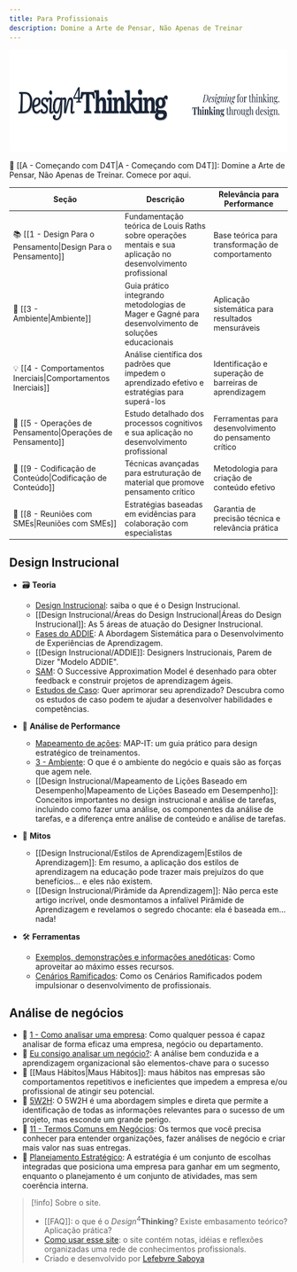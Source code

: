 ```yaml
---
title: Para Profissionais
description: Domine a Arte de Pensar, Não Apenas de Treinar
---
```

<img src="./banner.svg" width="701" height="183">

🎯 [[A - Começando com D4T|A - Começando com D4T]]: Domine a Arte de Pensar, Não Apenas de Treinar. Comece por aqui.

| Seção                                                      | Descrição                                                                                                    | Relevância para Performance                            |
| ---------------------------------------------------------- | ------------------------------------------------------------------------------------------------------------ | ------------------------------------------------------ |
| 📚 [[1 - Design Para o Pensamento\|Design Para o Pensamento]]  | Fundamentação teórica de Louis Raths sobre operações mentais e sua aplicação no desenvolvimento profissional | Base teórica para transformação de comportamento       |
| 🎯 [[3 - Ambiente\|Ambiente]]                                  | Guia prático integrando metodologias de Mager e Gagné para desenvolvimento de soluções educacionais          | Aplicação sistemática para resultados mensuráveis      |
| 💡  [[4 - Comportamentos Inerciais\|Comportamentos Inerciais]] | Análise científica dos padrões que impedem o aprendizado efetivo e estratégias para superá-los               | Identificação e superação de barreiras de aprendizagem |
| 🧠 [[5 - Operações de Pensamento\|Operações de Pensamento]]    | Estudo detalhado dos processos cognitivos e sua aplicação no desenvolvimento profissional                    | Ferramentas para desenvolvimento do pensamento crítico |
| 📝 [[9 - Codificação de Conteúdo\|Codificação de Conteúdo]]    | Técnicas avançadas para estruturação de material que promove pensamento crítico                              | Metodologia para criação de conteúdo efetivo           |
| 👥 [[8 - Reuniões com SMEs\|Reuniões com SMEs]]                | Estratégias baseadas em evidências para colaboração com especialistas                                        | Garantia de precisão técnica e relevância prática      |

## Design Instrucional

- 🗃️ **Teoria**
    - [Design Instrucional](Design%20Instrucional/Design%20Instrucional.md): saiba o que é o Design Instrucional.
    - [[Design Instrucional/Áreas do Design Instrucional|Áreas do Design Instrucional]]: As 5 áreas de atuação do Designer Instrucional.
    - [Fases do ADDIE](Design%20Instrucional/Fases%20do%20ADDIE.md): A Abordagem Sistemática para o Desenvolvimento de Experiências de Aprendizagem.
    - [[Design Instrucional/ADDIE]]: Designers Instrucionais, Parem de Dizer "Modelo ADDIE".
    - [SAM](Design%20Instrucional/SAM.md): O Successive Approximation Model é desenhado para obter feedback e construir projetos de aprendizagem ágeis.
    - [Estudos de Caso](Estudos%20de%20Caso.md): Quer aprimorar seu aprendizado? Descubra como os estudos de caso podem te ajudar a desenvolver habilidades e competências.

- 📍 **Análise de Performance**
    - [Mapeamento de ações](Mapeamento%20de%20ações.md): MAP-IT: um guia prático para design estratégico de treinamentos.
    - [3 - Ambiente](3%20-%20Ambiente.md): O que é o ambiente do negócio e quais são as forças que agem nele.
    - [[Design Instrucional/Mapeamento de Lições Baseado em Desempenho|Mapeamento de Lições Baseado em Desempenho]]: Conceitos importantes no design instrucional e análise de tarefas, incluindo como fazer uma análise, os componentes da análise de tarefas, e a diferença entre análise de conteúdo e análise de tarefas.

- 🧚 **Mitos**
    - [[Design Instrucional/Estilos de Aprendizagem|Estilos de Aprendizagem]]: Em resumo, a aplicação dos estilos de aprendizagem na educação pode trazer mais prejuízos do que benefícios... e eles não existem. 
    - [[Design Instrucional/Pirâmide da Aprendizagem]]: Não perca este artigo incrível, onde desmontamos a infalível Pirâmide de Aprendizagem e revelamos o segredo chocante: ela é baseada em... nada!

- 🛠️ **Ferramentas**
    -  [Exemplos, demonstrações e informações anedóticas](Design%20Instrucional/Exemplos,%20demonstrações%20e%20informações%20anedóticas.md): Como aproveitar ao máximo esses recursos.
    -  [Cenários Ramificados](Design%20Instrucional/Cenários%20Ramificados.md): Como os Cenários Ramificados podem impulsionar o desenvolvimento de profissionais.

## Análise de negócios

- 🏢 [1 - Como analisar uma empresa](1%20-%20Como%20analisar%20uma%20empresa.md): Como qualquer pessoa é capaz analisar de forma eficaz uma empresa, negócio ou departamento.
- 🏢 [Eu consigo analisar um negócio?](notes/Negocios/MADE/Eu%20consigo%20analisar%20um%20negócio?.md): A análise bem conduzida e a aprendizagem organizacional são elementos-chave para o sucesso 
- 🏢 [[Maus Hábitos|Maus Hábitos]]: maus hábitos nas empresas são comportamentos repetitivos e ineficientes que impedem a empresa e/ou profissional de atingir seu potencial.
- 🏢 [5W2H](notes/Negocios/5W2H.md): O 5W2H é uma abordagem simples e direta que permite a identificação de todas as informações relevantes para o sucesso de um projeto, mas esconde um grande perigo.
- 🏢 [11 - Termos Comuns em Negócios](11%20-%20Termos%20Comuns%20em%20Negócios.md): Os termos que você precisa conhecer para entender organizações, fazer análises de negócio e criar mais valor nas suas entregas.
- 🏢 [Planejamento Estratégico](../Negocios/Planejamento%20Estratégico.md): A estratégia é um conjunto de escolhas integradas que posiciona uma empresa para ganhar em um segmento, enquanto o planejamento é um conjunto de atividades, mas sem coerência interna.


>[!info] Sobre o site.
>
>- [[FAQ]]: o que é o *Design*<sup>4</sup>**Thinking**? Existe embasamento teórico? Aplicação prática?
>- [Como usar esse site](notes/Sobre-site/Como%20usar%20esse%20site.md): o site contém notas, idéias e reflexões organizadas uma rede de conhecimentos profissionals.
>- Criado e desenvolvido por [Lefebvre Saboya](https://llsaboya.com/pt-br/)


